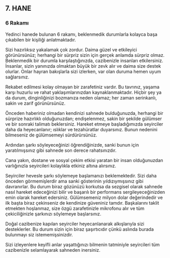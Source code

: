 ## 7. HANE

### 6 Rakamı

Yedinci hanede bulunan 6 rakamı, beklenmedik durumlarla kolayca başa çıkabilen bir kişiliği anlatmaktadır.

Sizi hazırlıksız yakalamak çok zordur. Daima güzel ve etkileyici görünürsünüz; herhangi bir sürpriz sizin için gerçek anlamda sürpriz olmaz. Beklenmedik bir durumla karşılaştığınızda, cazibenizle insanları etkilersiniz. İnsanlar, sizin yanınızda olmaktan büyük bir zevk alır ve daima size destek olurlar. Onlar hayran bakışlarla sizi izlerken, var olan duruma hemen uyum sağlarsınız.

Rekabet edilmesi kolay olmayan bir zarafetiniz vardır. Bu tavrınız, yaşama karşı huzurlu ve rahat yaklaşımlarınızdan kaynaklanmaktadır. Hiçbir şey ya da durum, dinginliğinizi bozmanıza neden olamaz; her zaman serinkanlı, sakin ve zarif görünürsünüz.

Önceden haberiniz olmadan kendinizi sahnede bulduğunuzda, herhangi bir sürprize hazırlıklı olduğunuzdan; endişelenmez, sakin bir şekilde gülümser ve bir sonraki talimatı beklersiniz. Hareket etmeye başladığımızda seyirciler daha da heyecanlanır; ıslıklar ve tezahüratlar duyarsınız. Bunun nedenini bilmeseniz de gülümsemeyi sürdürürsünüz.

Ardından şarkı söyleyeceğinizi öğrendiğinizde, sanki bunun için yaratılmışsınız gibi sahnede son derece rahatsınızdır.

Cana yakın, dostane ve sosyal çekim etkisi yaratan bir insan olduğunuzdan varlığınızla seyircileri kolaylıkla etkiniz altına alırsınız.

Seyirciler hevesle şarkı söylemeye başlamanızı beklemektedir. Sizi daha önceden görmemişlerdir ama sanki gösterinin yıldızıymışsınız gibi davranırlar. Bu durum biraz gözünüzü korkutsa da sezgisel olarak sahnede nasıl hareket edeceğinizi bilir ve başarılı bir performans sergileyeceğinizden emin olarak hareket edersiniz. Gülümsemeniz milyon dolar değerindedir ve ilk başta biraz çekinseniz de kendinize güveniniz tamdır. Başkalarını taklit etmekten hoşlanmaz, size özgü zarafetinizle mikrofonu alır ve tüm çekiciliğinizle şarkınızı söylemeye başlarsınız.

Doğal cazibenize kapılan seyirciler heyecanlanarak alkışlarıyla sizi desteklerler. Bu durum sizin için biraz şaşırtıcıdır çünkü aslında burada bulunmayı siz istememişsinizdir.

Sizi izleyenlere keyifli anlar yaşattığınızı bilmenin tatminiyle seyircileri tüm cazibenizle selamlayarak sahneden inersiniz. 
